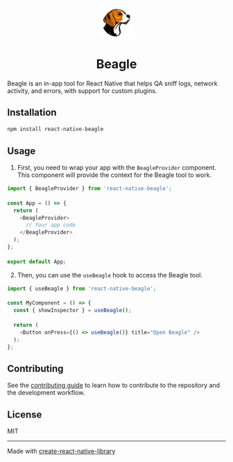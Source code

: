 <p align="center">
  <img src="./doc/images/logo.png" alt="logo" width="15%"/>
</p>

<h1 align="center">
  Beagle
</h1>

Beagle is an in-app tool for React Native that helps QA sniff logs, network activity, and errors, with support for custom plugins.

## Installation

```sh
npm install react-native-beagle
```

## Usage

1. First, you need to wrap your app with the `BeagleProvider` component. This component will provide the context for the Beagle tool to work.

```ts
import { BeagleProvider } from 'react-native-beagle';

const App = () => {
  return (
    <BeagleProvider>
      // Your app code
    </BeagleProvider>
  );
};

export default App;
```

2. Then, you can use the `useBeagle` hook to access the Beagle tool.

```ts
import { useBeagle } from 'react-native-beagle';

const MyComponent = () => {
  const { showInspector } = useBeagle();

  return (
    <Button onPress={() => useBeagle()} title="Open Beagle" />
  );
};
```


## Contributing

See the [contributing guide](CONTRIBUTING.md) to learn how to contribute to the repository and the development workflow.

## License

MIT

---

Made with [create-react-native-library](https://github.com/callstack/react-native-builder-bob)
